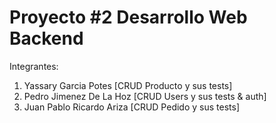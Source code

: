 # Proyecto #2 Desarrollo Web Backend

Integrantes:

1. Yassary Garcia Potes [CRUD Producto y sus tests]
2. Pedro Jimenez De La Hoz [CRUD Users y sus tests & auth]
3. Juan Pablo Ricardo Ariza [CRUD Pedido y sus tests]